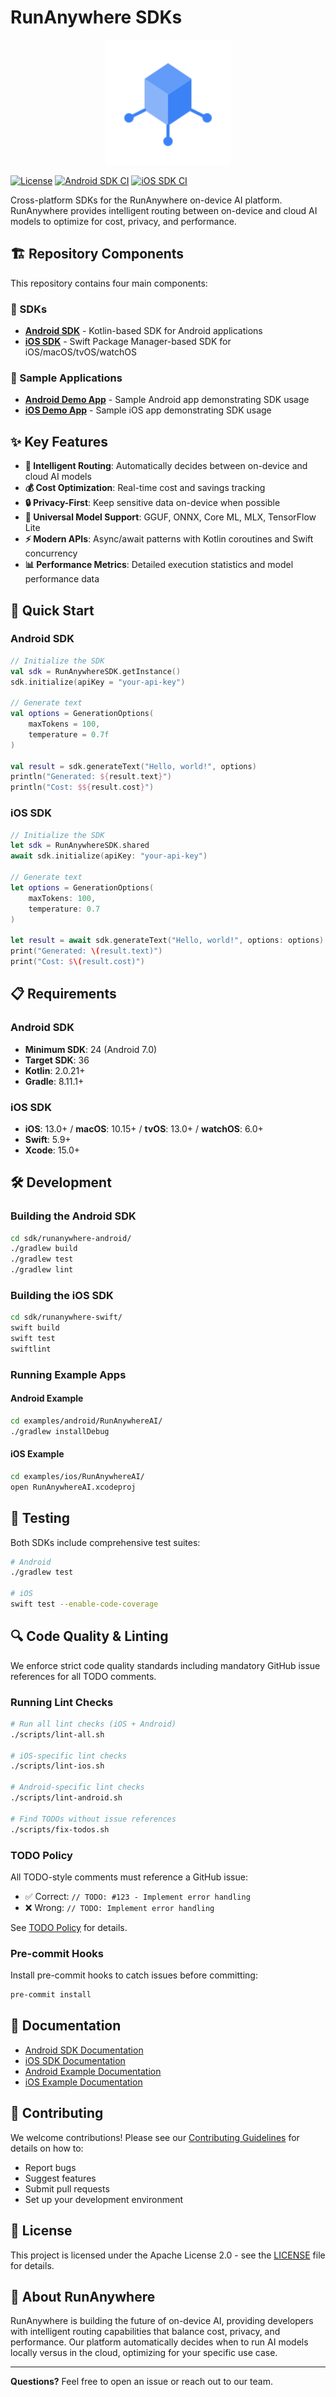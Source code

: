 # RunAnywhere SDKs

<p align="center">
  <img src="examples/logo.svg" alt="RunAnywhere Logo" width="200"/>
</p>

[![License](https://img.shields.io/badge/License-Apache%202.0-blue.svg)](https://opensource.org/licenses/Apache-2.0)
[![Android SDK CI](https://github.com/your-org/runanywhere-sdks/actions/workflows/android-sdk.yml/badge.svg)](https://github.com/your-org/runanywhere-sdks/actions/workflows/android-sdk.yml)
[![iOS SDK CI](https://github.com/your-org/runanywhere-sdks/actions/workflows/ios-sdk.yml/badge.svg)](https://github.com/your-org/runanywhere-sdks/actions/workflows/ios-sdk.yml)

Cross-platform SDKs for the RunAnywhere on-device AI platform. RunAnywhere provides intelligent routing between on-device and cloud AI models to optimize for cost, privacy, and performance.

## 🏗️ Repository Components

This repository contains four main components:

### 📱 SDKs
- **[Android SDK](sdk/runanywhere-android/)** - Kotlin-based SDK for Android applications
- **[iOS SDK](sdk/runanywhere-swift/)** - Swift Package Manager-based SDK for iOS/macOS/tvOS/watchOS

### 🚀 Sample Applications
- **[Android Demo App](examples/android/RunAnywhereAI/)** - Sample Android app demonstrating SDK usage
- **[iOS Demo App](examples/ios/RunAnywhereAI/)** - Sample iOS app demonstrating SDK usage

## ✨ Key Features

- **🤖 Intelligent Routing**: Automatically decides between on-device and cloud AI models
- **💰 Cost Optimization**: Real-time cost and savings tracking
- **🔒 Privacy-First**: Keep sensitive data on-device when possible
- **🔄 Universal Model Support**: GGUF, ONNX, Core ML, MLX, TensorFlow Lite
- **⚡ Modern APIs**: Async/await patterns with Kotlin coroutines and Swift concurrency
- **📊 Performance Metrics**: Detailed execution statistics and model performance data

## 🚀 Quick Start

### Android SDK

```kotlin
// Initialize the SDK
val sdk = RunAnywhereSDK.getInstance()
sdk.initialize(apiKey = "your-api-key")

// Generate text
val options = GenerationOptions(
    maxTokens = 100,
    temperature = 0.7f
)

val result = sdk.generateText("Hello, world!", options)
println("Generated: ${result.text}")
println("Cost: $${result.cost}")
```

### iOS SDK

```swift
// Initialize the SDK
let sdk = RunAnywhereSDK.shared
await sdk.initialize(apiKey: "your-api-key")

// Generate text
let options = GenerationOptions(
    maxTokens: 100,
    temperature: 0.7
)

let result = await sdk.generateText("Hello, world!", options: options)
print("Generated: \(result.text)")
print("Cost: $\(result.cost)")
```

## 📋 Requirements

### Android SDK
- **Minimum SDK**: 24 (Android 7.0)
- **Target SDK**: 36
- **Kotlin**: 2.0.21+
- **Gradle**: 8.11.1+

### iOS SDK
- **iOS**: 13.0+ / **macOS**: 10.15+ / **tvOS**: 13.0+ / **watchOS**: 6.0+
- **Swift**: 5.9+
- **Xcode**: 15.0+

## 🛠️ Development

### Building the Android SDK

```bash
cd sdk/runanywhere-android/
./gradlew build
./gradlew test
./gradlew lint
```

### Building the iOS SDK

```bash
cd sdk/runanywhere-swift/
swift build
swift test
swiftlint
```

### Running Example Apps

#### Android Example
```bash
cd examples/android/RunAnywhereAI/
./gradlew installDebug
```

#### iOS Example
```bash
cd examples/ios/RunAnywhereAI/
open RunAnywhereAI.xcodeproj
```

## 🧪 Testing

Both SDKs include comprehensive test suites:

```bash
# Android
./gradlew test

# iOS
swift test --enable-code-coverage
```

## 🔍 Code Quality & Linting

We enforce strict code quality standards including mandatory GitHub issue references for all TODO comments.

### Running Lint Checks

```bash
# Run all lint checks (iOS + Android)
./scripts/lint-all.sh

# iOS-specific lint checks
./scripts/lint-ios.sh

# Android-specific lint checks
./scripts/lint-android.sh

# Find TODOs without issue references
./scripts/fix-todos.sh
```

### TODO Policy

All TODO-style comments must reference a GitHub issue:
- ✅ Correct: `// TODO: #123 - Implement error handling`
- ❌ Wrong: `// TODO: Implement error handling`

See [TODO Policy](docs/TODO_POLICY.md) for details.

### Pre-commit Hooks

Install pre-commit hooks to catch issues before committing:
```bash
pre-commit install
```

## 📖 Documentation

- [Android SDK Documentation](sdk/runanywhere-android/README.md)
- [iOS SDK Documentation](sdk/runanywhere-swift/README.md)
- [Android Example Documentation](examples/android/RunAnywhereAI/README.md)
- [iOS Example Documentation](examples/ios/RunAnywhereAI/README.md)

## 🤝 Contributing

We welcome contributions! Please see our [Contributing Guidelines](CONTRIBUTING.md) for details on how to:

- Report bugs
- Suggest features
- Submit pull requests
- Set up your development environment

## 📄 License

This project is licensed under the Apache License 2.0 - see the [LICENSE](LICENSE) file for details.

## 🏢 About RunAnywhere

RunAnywhere is building the future of on-device AI, providing developers with intelligent routing capabilities that balance cost, privacy, and performance. Our platform automatically decides when to run AI models locally versus in the cloud, optimizing for your specific use case.

---

**Questions?** Feel free to open an issue or reach out to our team.

